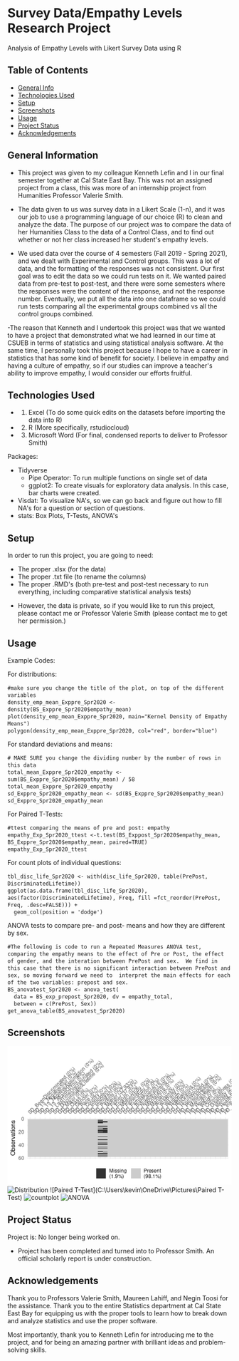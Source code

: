 # Survey Data/Empathy Levels Research Project
Analysis of Empathy Levels with Likert Survey Data using R

## Table of Contents
* [General Info](#general-information)
* [Technologies Used](#technologies-used)
* [Setup](#setup)
* [Screenshots](#screenshots)
* [Usage](#usage)
* [Project Status](#project-status)
* [Acknowledgements](#acknowledgements)


## General Information
- This project was given to my colleague Kenneth Lefin and I in our final semester together at Cal State East Bay.  This was not an assigned project from a class, this was more of an internship project from Humanities Professor Valerie Smith.

- The data given to us was survey data in a Likert Scale (1-n), and it was our job to use a programming language of our choice (R) to clean and analyze the data.  The purpose of our project was to compare the data of her Humanities Class to the data of a Control Class, and to find out whether or not her class increased her student's empathy levels.

- We used data over the course of 4 semesters (Fall 2019 - Spring 2021), and we dealt with Experimental and Control groups.  This was a lot of data, and the formatting of the responses was not consistent.  Our first goal was to edit the data so we could run tests on it.  We wanted paired data from pre-test to post-test, and there were some semesters where the responses were the content of the response, and not the response number.   Eventually, we put all the data into one dataframe so we could run tests comparing all the experimental groups combined vs all the control groups combined.

-The reason that Kenneth and I undertook this project was that we wanted to have a project that demonstrated what we had learned in our time at CSUEB in terms of statistics and using statistical analysis software.  At the same time, I personally took this project because I hope to have a career in statistics that has some kind of benefit for society.  I believe in empathy and having a culture of empathy, so if our studies can improve a teacher's ability to improve empathy, I would consider our efforts fruitful.


## Technologies Used
- 1. Excel (To do some quick edits on the datasets before importing the data into R)
- 2. R (More specifically, rstudiocloud)
- 3. Microsoft Word (For final, condensed reports to deliver to Professor Smith)

Packages:
- Tidyverse
  - Pipe Operator: To run multiple functions on single set of data
  - ggplot2: To create visuals for exploratory data analysis.  In this case, bar charts were created.
- Visdat: To visualize NA's, so we can go back and figure out how to fill NA's for a question or section of questions.
- stats: Box Plots, T-Tests, ANOVA's



## Setup

In order to run this project, you are going to need:
- The proper .xlsx (for the data)
- The proper .txt file (to rename the columns)
- The proper .RMD's (both pre-test and post-test necessary to run everything, including comparative statistical analysis tests)
* However, the data is private, so if you would like to run this project, please contact me or Professor Valerie Smith (please contact me to get her permission.)


## Usage

Example Codes:

For distributions:
```{r}
#make sure you change the title of the plot, on top of the different variables
density_emp_mean_Exppre_Spr2020 <- density(BS_Exppre_Spr2020$empathy_mean)
plot(density_emp_mean_Exppre_Spr2020, main="Kernel Density of Empathy Means")
polygon(density_emp_mean_Exppre_Spr2020, col="red", border="blue")
```

For standard deviations and means:
```{r}
# MAKE SURE you change the dividing number by the number of rows in this data
total_mean_Exppre_Spr2020_empathy <- sum(BS_Exppre_Spr2020$empathy_mean) / 58
total_mean_Exppre_Spr2020_empathy
sd_Exppre_Spr2020_empathy_mean <- sd(BS_Exppre_Spr2020$empathy_mean)
sd_Exppre_Spr2020_empathy_mean
```

For Paired T-Tests:

```{r}
#ttest comparing the means of pre and post: empathy
empathy_Exp_Spr2020_ttest <-t.test(BS_Exppost_Spr2020$empathy_mean, BS_Exppre_Spr2020$empathy_mean, paired=TRUE)
empathy_Exp_Spr2020_ttest
```

For count plots of individual questions:

```{r}
tbl_disc_life_Spr2020 <- with(disc_life_Spr2020, table(PrePost, DiscriminatedLifetime))
ggplot(as.data.frame(tbl_disc_life_Spr2020), aes(factor(DiscriminatedLifetime), Freq, fill =fct_reorder(PrePost, Freq, .desc=FALSE))) +  
  geom_col(position = 'dodge')
```

ANOVA tests to compare pre- and post- means and how they are different by sex.

```{r}
#The following is code to run a Repeated Measures ANOVA test, comparing the empathy means to the effect of Pre or Post, the effect of gender, and the interation between PrePost and sex.  We find in this case that there is no significant interaction between PrePost and sex, so moving forward we need to  interpret the main effects for each of the two variables: prepost and sex.
BS_anovatest_Spr2020 <- anova_test(
  data = BS_exp_prepost_Spr2020, dv = empathy_total,
  between = c(PrePost, Sex))
get_anova_table(BS_anovatest_Spr2020)
```





## Screenshots

![NAs](./NAs.png)
![Distribution](C:\Users\kevin\OneDrive\Pictures\distribution)
![Paired T-Test](C:\Users\kevin\OneDrive\Pictures\Paired T-Test)
![countplot](C:\Users\kevin\OneDrive\Pictures\countplot)
![ANOVA](C:\Users\kevin\OneDrive\Pictures\ANOVA)


## Project Status
Project is: No longer being worked on.
- Project has been completed and turned into to Professor Smith.  An official scholarly report is under construction.


## Acknowledgements
Thank you to Professors Valerie Smith, Maureen Lahiff, and Negin Toosi for the assistance.  Thank you to the entire Statistics department at Cal State East Bay for equipping us with the proper tools to learn how to break down and analyze statistics and use the proper software.

Most importantly, thank you to Kenneth Lefin for introducing me to the project, and for being an amazing partner with brilliant ideas and problem-solving skills.





